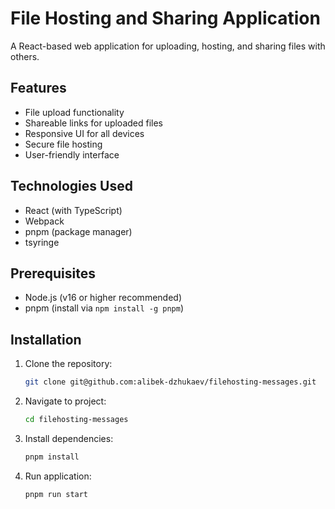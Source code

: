 # File Hosting and Sharing Application

A React-based web application for uploading, hosting, and sharing files with others.

## Features

- File upload functionality
- Shareable links for uploaded files
- Responsive UI for all devices
- Secure file hosting
- User-friendly interface

## Technologies Used

- React (with TypeScript)
- Webpack
- pnpm (package manager)
- tsyringe

## Prerequisites

- Node.js (v16 or higher recommended)
- pnpm (install via `npm install -g pnpm`)

## Installation

1. Clone the repository:
   ```bash
   git clone git@github.com:alibek-dzhukaev/filehosting-messages.git
   ```
2. Navigate to project:
    ```bash
    cd filehosting-messages
    ```
3. Install dependencies:
    ```bash
   pnpm install
    ```
4. Run application:
    ```bash
   pnpm run start
    ```